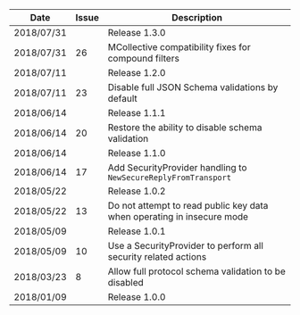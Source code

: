 |Date      |Issue |Description                                                                                              |
|----------|------|---------------------------------------------------------------------------------------------------------|
|2018/07/31|      |Release 1.3.0                                                                                            |
|2018/07/31|26    |MCollective compatibility fixes for compound filters                                                     |
|2018/07/11|      |Release 1.2.0                                                                                            |
|2018/07/11|23    |Disable full JSON Schema validations by default                                                          |
|2018/06/14|      |Release 1.1.1                                                                                            |
|2018/06/14|20    |Restore the ability to disable schema validation                                                         |
|2018/06/14|      |Release 1.1.0                                                                                            |
|2018/06/14|17    |Add SecurityProvider handling to `NewSecureReplyFromTransport`                                           |
|2018/05/22|      |Release 1.0.2                                                                                            |
|2018/05/22|13    |Do not attempt to read public key data when operating in insecure mode                                   |
|2018/05/09|      |Release 1.0.1                                                                                            |
|2018/05/09|10    |Use a SecurityProvider to perform all security related actions                                           |
|2018/03/23|8     |Allow full protocol schema validation to be disabled                                                     |
|2018/01/09|      |Release 1.0.0                                                                                            |
